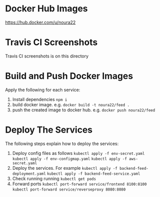 # Docker Hub Images 
https://hub.docker.com/u/noura22

# Travis CI Screenshots
Travis CI screenshots is on this directory

# Build and Push Docker Images
Apply the following for each service:
1. Install dependencies `npm i`
2. build docker image. e.g. `docker build -t noura22/feed .`
4. push the created image to docker hub. e.g. `docker push noura22/feed`

# Deploy The Services
The following steps explain how to deploy the services:
1. Deploy config files as follows
`kubectl apply -f env-secret.yaml`
`kubectl apply -f env-configmap.yaml`
`kubectl apply -f aws-secret.yaml`
2. Deploy the services. For example
`kubectl apply -f backend-feed-deployment.yaml`
`kubectl apply -f backend-feed-service.yaml`
3. Check running running `kubectl get pods`
4. Forward ports
`kubectl port-forward service/frontend 8100:8100`
`kubectl port-forward service/reverseproxy 8080:8080`

